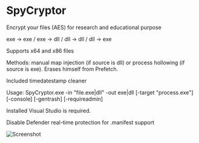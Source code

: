 # SpyCryptor

Encrypt your files (AES) for research and educational purpose

exe -> exe / exe -> dll / dll -> dll / dll -> exe

Supports x64 and x86 files

Methods: manual map injection (if source is dll) or process hollowing (if source is exe). Erases himself from Prefetch.

Included timedatestamp cleaner

Usage: SpyCryptor.exe -in \"file.exe|dll\" -out exe|dll [-target \"process.exe\"] [-console] [-gentrash] [-requireadmin]

Installed Visual Studio is required. 

Disable Defender real-time protection for .manifest support

![Screenshot](https://i.imgur.com/AxuyOaS.png)
